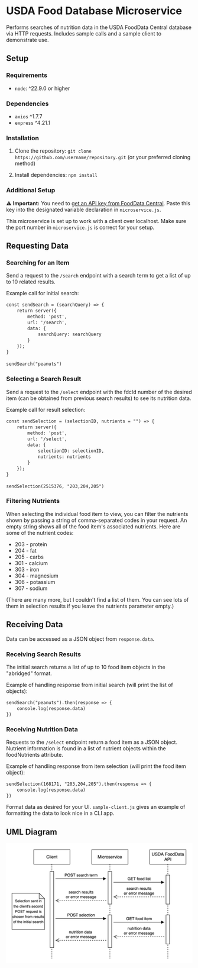 # USDA Food Database Microservice

Performs searches of nutrition data in the USDA FoodData Central database via HTTP requests. Includes sample calls and a sample client to demonstrate use.

## Setup

### Requirements

* `node`: ^22.9.0 or higher

### Dependencies 

* `axios` ^1.7.7
* `express` ^4.21.1

### Installation

1. Clone the repository: `git clone https://github.com/username/repository.git` (or your preferred cloning method)

2. Install dependencies: `npm install`

### Additional Setup

:warning: **Important:** You need to [get an API key from FoodData Central](https://fdc.nal.usda.gov/api-key-signup.html). Paste this key into the designated variable declaration in `microservice.js`.

This microservice is set up to work with a client over localhost. Make sure the port number in `microservice.js` is correct for your setup.

## Requesting Data

### Searching for an Item

Send a request to the `/search` endpoint with a search term to get a list of up to 10 related results.

Example call for initial search:

```
const sendSearch = (searchQuery) => {
    return server({
        method: 'post',
        url: '/search',
        data: {
            searchQuery: searchQuery
        }
    });
}

sendSearch("peanuts")
```

### Selecting a Search Result

Send a request to the `/select` endpoint with the fdcId number of the desired item (can be obtained from previous search results) to see its nutrition data.

Example call for result selection:

```
const sendSelection = (selectionID, nutrients = "") => {
    return server({
        method: 'post',
        url: '/select',
        data: {
            selectionID: selectionID,
            nutrients: nutrients
        }
    });
}

sendSelection(2515376, "203,204,205")
```

### Filtering Nutrients

When selecting the individual food item to view, you can filter the nutrients shown by passing a string of comma-separated codes in your request. An empty string shows all of the food item's associated nutrients. Here are some of the nutrient codes:
* 203 - protein
* 204 - fat
* 205 - carbs
* 301 - calcium
* 303 - iron
* 304 - magnesium
* 306 - potassium
* 307 - sodium

(There are many more, but I couldn't find a list of them. You can see lots of them in selection results if you leave the nutrients parameter empty.)

## Receiving Data

Data can be accessed as a JSON object from `response.data`.

### Receiving Search Results

The initial search returns a list of up to 10 food item objects in the "abridged" format. 

Example of handling response from initial search (will print the list of objects):

```
sendSearch("peanuts").then(response => {
    console.log(response.data)
})
```
### Receiving Nutrition Data

Requests to the `/select` endpoint return a food item as a JSON object. Nutrient information is found in a list of nutrient objects within the foodNutrients attribute.

Example of handling response from item selection (will print the food item object):

```
sendSelection(168171, "203,204,205").then(response => {
    console.log(response.data)
})
```

Format data as desired for your UI. `sample-client.js` gives an example of formatting the data to look nice in a CLI app.

## UML Diagram
![UML Diagram](/img/UML.png "UML sequence diagram")
